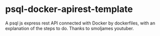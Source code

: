 # psql-docker-apirest-template
A psql js express rest API connected with Docker by dockerfiles, with an explanation of the steps to do. Thanks to smoljames youtuber.
